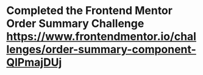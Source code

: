 # Completed the Frontend Mentor Order Summary Challenge https://www.frontendmentor.io/challenges/order-summary-component-QlPmajDUj